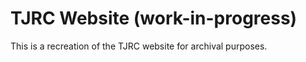 # TJRC Website (work-in-progress)

This is a recreation of the TJRC website for archival purposes.  

